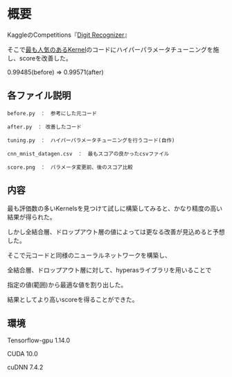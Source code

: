概要
====

KaggleのCompetitions『[Digit Recognizer](https://www.kaggle.com/c/digit-recognizer)』

そこで[最も人気のあるKernel](https://www.kaggle.com/yassineghouzam/introduction-to-cnn-keras-0-997-top-6)のコードにハイパーパラメータチューニングを施し、scoreを改善した。

0.99485(before) ⇒ 0.99571(after) 

## 各ファイル説明

    before.py　：　参考にした元コード

    after.py　： 改善したコード

    tuning.py　：　ハイパーパラメータチューニングを行うコード(自作)

    cnn_mnist_datagen.csv　：　最もスコアの良かったcsvファイル

    score.png　：　パラメータ変更前、後のスコア比較

## 内容

最も評価数の多いKernelsを見つけて試しに構築してみると、かなり精度の高い結果が得られた。

しかし全結合層、ドロップアウト層の値によっては更なる改善が見込めると予想した。

そこで元コードと同様のニューラルネットワークを構築し、

全結合層、ドロップアウト層に対して、hyperasライブラリを用いることで

指定の値(範囲)から最適な値を割り出した。

結果としてより高いscoreを得ることができた。

## 環境

Tensorflow-gpu 1.14.0

CUDA 10.0

cuDNN 7.4.2
